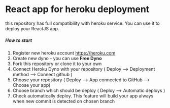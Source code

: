 # React app for heroku deployment
this repository has full compatibility with heroku service. You can use it to deploy your ReactJS app. 

##### How to start
1. Register new heroku account https://heroku.com
2. Create new dyno - you can use **Free Dyno**
3. Fork this repository or clone it to your own
4. Connect Heroku Dyno with your repository ( Deploy --> Deployment method --> Connect github )
5. Choose your repository ( Deploy --> App connected to GitHub --> Choose your app)
6. Choose branch which should be deploy ( Deploy --> Automatic deploys )
7. Check automatically deploy. This feature will build your app always when new commit is detected on chosen branch
